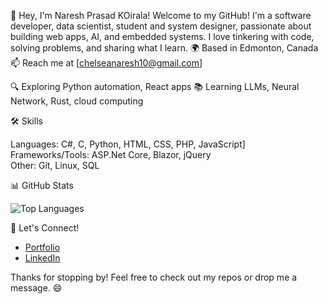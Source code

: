👋 Hey, I'm Naresh Prasad KOirala!
Welcome to my GitHub! I'm a software developer, data scientist, student and system designer, passionate about building web apps, AI, and embedded systems. I love tinkering with code, solving problems, and sharing what I learn.
🌍 Based in Edmonton, Canada 📫 Reach me at [chelseanaresh10@gmail.com]


🔍 Exploring Python automation, React apps
📚 Learning LLMs, Neural Network, Rust, cloud computing

🛠 Skills

Languages: C#, C, Python, HTML, CSS, PHP, JavaScript]  
Frameworks/Tools: ASP.Net Core, Blazor, jQuery  
Other: Git, Linux, SQL

📊 GitHub Stats

![Top Languages](https://github-readme-stats.vercel.app/api/top-langs/?username=NareshKoirala&layout=compact&theme=tokyonight)

🤝 Let's Connect!

- [Portfolio](nareshkoirala.github.io/MineRepo)
- [LinkedIn](https://www.linkedin.com/in/naresh-koirala-6205582b3/)

Thanks for stopping by! Feel free to check out my repos or drop me a message. 😄
